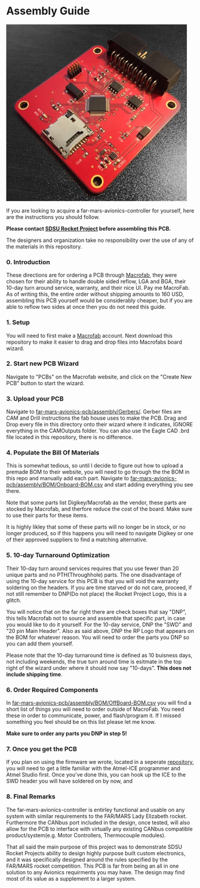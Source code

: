 # Assembly Guide
![](https://raw.githubusercontent.com/SDSURocketProject/far-mars-avionics-pcb/master/images/top_hdr.png)

If you are looking to acquire a far-mars-avionics-controller for yourself, here are the instructions you should follow. 

**Please contact [SDSU Rocket Project](https://www.sdsurocketproject.org/contact "SDSU Rocket Project") before assembling this PCB.**

The designers and organization take no responsibility over the use of any of the materials in this repository. 

### 0. Introduction
These directions are for ordering a PCB through [Macrofab](https://macrofab.com/ "Macrofab"), they were chosen for their ability to handle double sided reflow, LGA and BGA, their 10-day turn around service, warranty, and their nice UI. Pay me MacroFab. As of writing this, the entire order without shipping amounts to 160 USD, assembling this PCB yourself would be considerably cheaper, but if you are able to reflow two sides at once then you do not need this guide.

### 1. Setup
You will need to first make a [Macrofab](https://macrofab.com/ "Macrofab") account. Next download this repository to make it easier to drag and drop files into Macrofabs board wizard.

### 2. Start new PCB Wizard
Navigate to "PCBs" on the Macrofab website, and click on the "Create New PCB" button to start the wizard.

### 3. Upload your PCB
Navigate to [far-mars-avionics-pcb/assembly/Gerbers/](https://github.com/SDSURocketProject/far-mars-avionics-pcb/tree/master/assembly/Gerbers "far-mars-avionics-pcb/assembly/Gerbers/"). Gerber files are CAM and Drill instructions the fab house uses to make the PCB. Drag and Drop every file in this directory onto their wizard where it indicates, IGNORE everything in the CAMOutputs folder. You can also use the Eagle CAD .brd file located in this repository, there is no difference.

### 4. Populate the Bill Of Materials
This is somewhat tedious, so until I decide to figure out how to upload a premade BOM to their website, you will need to go through the the BOM in this repo and manually add each part. Navigate to [far-mars-avionics-pcb/assembly/BOM/Onboard-BOM.csv](https://github.com/SDSURocketProject/far-mars-avionics-pcb/blob/master/assembly/BOM/Onboard-BOM.csv "far-mars-avionics-pcb/assembly/BOM/Onboard-BOM.csv") and start adding everything you see there.

Note that some parts list Digikey/Macrofab as the vendor, these parts are stocked by Macrofab, and therfore reduce the cost of the board. Make sure to use their parts for these items.

It is highly likley that some of these parts will no longer be in stock, or no longer produced, so if this happens you will need to navigate Digikey or one of their approved suppliers to find a matching alternative.

### 5. 10-day Turnaround Optimization
Their 10-day turn around services requires that you use fewer than 20 unique parts and no PTH(Throughhole) parts. The one disadvantage of using the 10-day service for this PCB is that you will void the warranty soldering on the headers. If you are time starved or do not care, proceed, if not still remember to DNP(Do not place) the Rocket Project Logo, this is a glitch. 

You will notice that on the far right there are check boxes that say "DNP", this tells Macrofab not to source and assemble that specific part, in case you would like to do it yourself. For the 10-day service, DNP the "SWD" and "20 pin Main Header". Also as said above, DNP the RP Logo that appears on the BOM for whatever reason. You will need to order the parts you DNP so you can add them yourself.

Please note that the 10-day turnaround time is defined as 10 buisness days, not including weekends, the true turn around time is esitmate in the top right of the wizard under where it should now say "10-days". **This does not include shipping time**.

### 6. Order Required Components
In [far-mars-avionics-pcb/assembly/BOM/OffBoard-BOM.csv](https://github.com/SDSURocketProject/far-mars-avionics-pcb/blob/master/assembly/BOM/OffBoard-BOM.csv "far-mars-avionics-pcb/assembly/BOM/OffBoard-BOM.csv") you will find a short list of things you will need to order outside of MacroFab. You need these in order to communicate, power, and flash/program it. If I missed something you feel should be on this list please let me know.

**Make sure to order any parts you DNP in step 5!**

### 7. Once you get the PCB
If you plan on using the firmware we wrote, located in a seperate [repository](https://github.com/SDSURocketProject/far-mars-onboard-firmware "repository"), you will need to get a little familiar with the Atmel-ICE programmer and Atmel Studio first. Once you've done this, you can hook up the ICE to the SWD header you will have soldered on by now, and 

### 8. Final Remarks
The far-mars-avionics-controller is entirley functional and usable on any system with similar requirements to the FAR/MARS Lady Elizabeth rocket. Furthermore the CANbus port included in the design, once tested, will also allow for the PCB to interface with virtually any existing CANbus compatible product/system(e.g. Motor Controllers, Thermocouple modules). 

That all said the main purpose of this project was to demonstrate SDSU Rocket Projects ability to design highly purpose built custom electronics, and it was specifically designed around the rules specified by the FAR/MARS rocket competition. This PCB is far from being an all in one solution to any Avionics requirments you may have. The design may find most of its value as a supplement to a larger system. 

